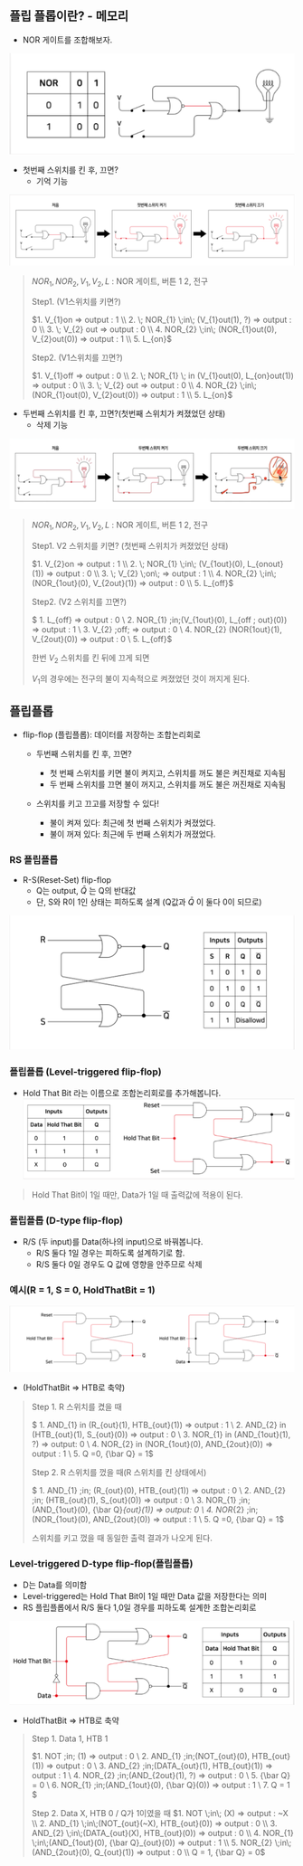 ## 플립 플롭이란? - 메모리
- NOR 게이트를 조합해보자.

![](img/2022-04-13-13-58-59.png)

- 첫번째 스위치를 킨 후, 끄면?
    - 기억 기능

![](img/2022-04-13-14-02-18.png)

> $NOR_{1}, NOR_{2}, V_{1}, V_{2}, L$ : NOR 게이트, 버튼 1 2, 전구
> 
> Step1. (V1스위치를 키면?)
> 
> $1. V_{1}on => output : 1
\\ 2. \; NOR_{1} \;in\; (V_{1}out(1), ?) => output : 0 
\\ 3. \; V_{2} out => output : 0 
\\ 4. NOR_{2} \;in\; (NOR_{1}out(0), V_{2}out(0)) => output : 1 
\\ 5. L_{on}$
>
> Step2. (V1스위치를 끄면?)
>
> $1. V_{1}off => output : 0
\\ 2. \; NOR_{1} \; in (V_{1}out(0), L_{on}out(1)) => output : 0 
\\ 3. \; V_{2} out => output : 0 
\\ 4. NOR_{2} \;in\; (NOR_{1}out(0), V_{2}out(0)) => output : 1 
\\ 5. L_{on}$


- 두번째 스위치를 킨 후, 끄면?(첫번째 스위치가 켜졌었던 상태)
    - 삭제 기능

![](img/2022-04-13-14-01-11.png)

> $NOR_{1}, NOR_{2}, V_{1}, V_{2}, L$ : NOR 게이트, 버튼 1 2, 전구
> 
> Step1. V2 스위치를 키면? (첫번째 스위치가 켜졌었던 상태)
>
> $1. V_{2}on => output : 1
\\ 2. \; NOR_{1} \;in\; (V_{1out}(0), L_{onout}(1)) => output : 0 
\\ 3. \; V_{2} \;on\; => output : 1 
\\ 4. NOR_{2} \;in\; (NOR_{1out}(0), V_{2out}(1)) => output : 0
\\ 5. L_{off}$
>
> Step2. (V2 스위치를 끄면?) 
>
> $ 1. L_{off} => output : 0 
\\ 2. NOR_{1} \;in\;(V_{1out}(0), L_{off \; out}(0)) => output : 1
\\ 3. V_{2} \;off\; => output : 0 
\\ 4. NOR_{2} (NOR{1out}(1), V_{2out}(0)) => output : 0
\\ 5. L_{off}$
>
> 한번 $V_{2}$ 스위치를 킨 뒤에 끄게 되면
>
> $V_{1}$의 경우에는 전구의 불이 지속적으로 켜졌었던 것이 꺼지게 된다.

## 플립플롭
- flip-flop (플립플롭): 데이터를 저장하는 조합논리회로
    - 두번째 스위치를 킨 후, 끄면?
        - 첫 번째 스위치를 키면 불이 켜지고, 스위치를 꺼도 불은 켜진채로 지속됨
        - 두 번째 스위치를 끄면 불이 꺼지고, 스위치를 꺼도 불은 꺼진채로 지속됨 

    - 스위치를 키고 끄고를 저장할 수 있다!
        - 불이 켜져 있다: 최근에 첫 번째 스위치가 켜졌었다.
        - 불이 꺼져 있다: 최근에 두 번째 스위치가 꺼졌었다.

### RS 플립플롭
- R-S(Reset-Set) flip-flop
    - Q는 output, ${\bar Q}$ 는 Q의 반대값
    - 단, S와 R이 1인 상태는 피하도록 설계 (Q값과 ${\bar Q}$ 이 둘다 0이 되므로)


![](img/2022-04-13-15-15-03.png)

### 플립플롭 (Level-triggered flip-flop)
- Hold That Bit 라는 이름으로 조합논리회로를 추가해봅니다.
![](img/2022-04-13-15-18-28.png)

> Hold That Bit이 1일 때만, Data가 1일 때 출력값에 적용이 된다.

### 플립플롭 (D-type flip-flop)
- R/S (두 input)를 Data(하나의 input)으로 바꿔봅니다.
    - R/S 둘다 1일 경우는 피하도록 설계하기로 함.
    - R/S 둘다 0일 경우도 Q 값에 영향을 안주므로 삭제

### 예시(R = 1, S = 0, HoldThatBit = 1)

![](img/2022-04-13-15-21-48.png)

- (HoldThatBit => HTB로 축약)
> Step 1. R 스위치를 켰을 때
>
> $ 1. AND_{1} in (R_{out}(1), HTB_{out}(1)) => output : 1 
\\  2. AND_{2} in (HTB_{out}(1), S_{out}(0)) => output : 0
\\  3. NOR_{1} in (AND_{1out}(1), ?) => output: 0
\\  4. NOR_{2} in (NOR_{1out}(0), AND_{2out}(0)) => output : 1
\\  5. Q =0, {\bar Q} = 1$
>
> Step 2. R 스위치를 껐을 때(R 스위치를 킨 상태에서)
>
> $ 1. AND_{1} \;in\; (R_{out}(0), HTB_{out}(1)) => output : 0 
\\  2. AND_{2} \;in\; (HTB_{out}(1), S_{out}(0)) => output : 0
\\  3. NOR_{1} \;in\; (AND_{1out}(0), {\bar Q}_{out}(1)) => output: 0
\\  4. NOR_{2} \;in\; (NOR_{1out}(0), AND_{2out}(0)) => output : 1
\\  5. Q =0, {\bar Q} = 1$
>
> 스위치를 키고 껐을 때 동일한 출력 결과가 나오게 된다.

### Level-triggered D-type flip-flop(플립플롭)
- D는 Data를 의미함
- Level-triggered는 Hold That Bit이 1일 때만 Data 값을 저장한다는 의미
- RS 플립플롭에서 R/S 둘다 1,0일 경우를 피하도록 설계한 조합논리회로

![](img/2022-04-13-15-53-40.png)

- HoldThatBit => HTB로 축약 
> Step 1. Data 1, HTB 1
>
> $1. NOT \;in\; (1) => output : 0 
\\ 2. AND_{1} \;in\;(NOT_{out}(0), HTB_{out}(1)) => output : 0
\\ 3. AND_{2} \;in\;(DATA_{out}(1), HTB_{out}(1)) => output : 1
\\ 4. NOR_{2} \;in\;(AND_{2out}(1), ?) => output : 0
\\ 5. {\bar Q} = 0
\\ 6. NOR_{1} \;in\;(AND_{1out}(0), {\bar Q}(0)) => output : 1
\\ 7. Q = 1 $
>
> Step 2. Data X, HTB 0 / Q가 1이였을 때
> $1. NOT \;in\; (X) => output : ~X 
\\ 2. AND_{1} \;in\;(NOT_{out}(~X), HTB_{out}(0)) => output : 0
\\ 3. AND_{2} \;in\;(DATA_{out}(X), HTB_{out}(0)) => output : 0
\\ 4. NOR_{1} \;in\;(AND_{1out}(0), {\bar Q}_{out}(0)) => output : 1
\\ 5. NOR_{2} \;in\;(AND_{2out}(0), Q_{out}(1)) => output : 0
\\ Q = 1, {\bar Q} = 0$